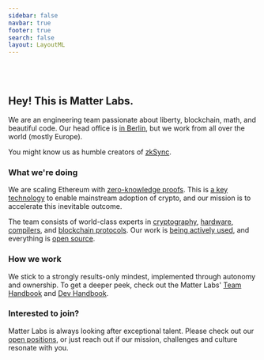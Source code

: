 ```yaml
---
sidebar: false
navbar: true
footer: true
search: false
layout: LayoutML
---
```


<!-- markdownlint-disable -->

<img :src="$withBase('matter_labs_logo_dark.svg')" width="260px"/>

<br>
<br>
<br>

## Hey! This is Matter Labs.

We are an engineering team passionate about liberty, blockchain,
math, and beautiful code. Our head
office is [in Berlin](https://www.fullnode.berlin/), but we work from all over the world (mostly Europe).

You might know us as humble creators of [zkSync](https://zksync.io).

### What we're doing

We are scaling Ethereum with [zero-knowledge proofs](https://github.com/matter-labs/awesome-zero-knowledge-proofs/). This is [a key technology](https://zksync.io/faq/tech.html#zkrollup-architecture) to enable mainstream adoption of crypto, and our mission is to accelerate this inevitable outcome.

The team consists of world-class experts in [cryptography](https://eprint.iacr.org/2019/1400.pdf), [hardware](https://medium.com/matter-labs/worlds-first-practical-hardware-for-zero-knowledge-proofs-acceleration-72bf974f8d6e), [compilers](https://zinc.zksync.io/), and [blockchain protocols](https://medium.com/matter-labs/zksync-v1-1-reddit-edition-recursion-up-to-3-000-tps-subscriptions-and-more-fea668b5b0ff). Our work is [being actively used](https://zkscan.io), and everything is [open source](https://github.com/matter-labs).

### How we work

We stick to a strongly results-only mindest, implemented through autonomy and ownership. To get a deeper peek, check out the Matter Labs'
[Team Handbook](https://www.notion.so/matterlabs/Matter-Labs-Team-Handbook-43342b471fe14f05b2baf250cb7c7a02) and
[Dev Handbook](https://www.notion.so/matterlabs/Matter-Labs-Dev-Handbook-734f92a38b1d42d3be024886b578ac18).

### Interested to join?

Matter Labs is always looking after exceptional talent. Please check out our
[open positions](https://medium.com/matter-labs/software-engineering-jobs-at-matter-labs-c456d01b2a02), or just reach
out if our mission, challenges and culture resonate with you.
